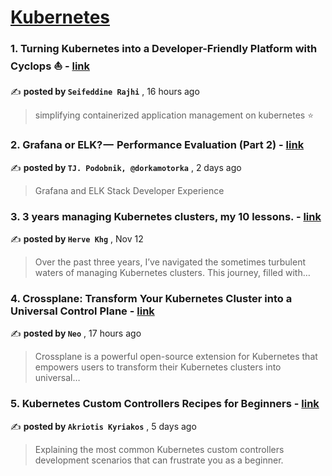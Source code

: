 
<h1><a href=https://medium.com/tag/kubernetes/recommended target="_blank" rel="noopener noreferrer">Kubernetes</a></h1>
<h3>1. Turning Kubernetes into a Developer-Friendly Platform with Cyclops ⛵️ - <a href=https://medium.com/@seifeddinerajhi/turning-kubernetes-into-a-developer-friendly-platform-with-cyclops-️-e5a81128030f?source=tag_recommended_feed---------0-84----------kubernetes----------12edafd6_339b_4535_9fe1_a68e6f57daeb------- target="_blank" rel="noopener noreferrer">link</a></h3>

✍️ **posted by `Seifeddine Rajhi`** <date> , 16 hours ago</date>

<blockquote>simplifying containerized application management on kubernetes ⭐️</blockquote>

<h3>2. Grafana or ELK? —  Performance Evaluation (Part 2) - <a href=https://medium.com/gitconnected/grafana-or-elk-performance-evaluation-part-2-65c8ace147ae?source=tag_recommended_feed---------1-107----------kubernetes----------12edafd6_339b_4535_9fe1_a68e6f57daeb------- target="_blank" rel="noopener noreferrer">link</a></h3>

✍️ **posted by `TJ. Podobnik, @dorkamotorka`** <date> , 2 days ago</date>

<blockquote>Grafana and ELK Stack Developer Experience</blockquote>

<h3>3. 3 years managing Kubernetes clusters, my 10 lessons. - <a href=https://medium.com/@hervekhg/3-years-managing-kubernetes-clusters-my-10-lessons-b565a5509f0e?source=tag_recommended_feed---------2-85----------kubernetes----------12edafd6_339b_4535_9fe1_a68e6f57daeb------- target="_blank" rel="noopener noreferrer">link</a></h3>

✍️ **posted by `Herve Khg`** <date> , Nov 12</date>

<blockquote>Over the past three years, I’ve navigated the sometimes turbulent waters of managing Kubernetes clusters. This journey, filled with…</blockquote>

<h3>4. Crossplane: Transform Your Kubernetes Cluster into a Universal Control Plane - <a href=https://medium.com/@neoph.za/crossplane-transform-your-kubernetes-cluster-into-a-universal-control-plane-92c6a3af37df?source=tag_recommended_feed---------3-84----------kubernetes----------12edafd6_339b_4535_9fe1_a68e6f57daeb------- target="_blank" rel="noopener noreferrer">link</a></h3>

✍️ **posted by `Neo`** <date> , 17 hours ago</date>

<blockquote>Crossplane is a powerful open-source extension for Kubernetes that empowers users to transform their Kubernetes clusters into universal…</blockquote>

<h3>5. Kubernetes Custom Controllers Recipes for Beginners - <a href=https://medium.com/itnext/kubernetes-custom-controllers-recipes-for-beginners-bbc286c05ef8?source=tag_recommended_feed---------4-107----------kubernetes----------12edafd6_339b_4535_9fe1_a68e6f57daeb------- target="_blank" rel="noopener noreferrer">link</a></h3>

✍️ **posted by `Akriotis Kyriakos`** <date> , 5 days ago</date>

<blockquote>Explaining the most common Kubernetes custom controllers development scenarios that can frustrate you as a beginner.</blockquote>

